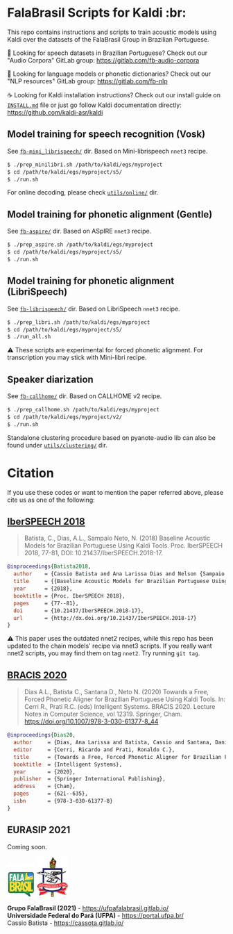 # FalaBrasil Scripts for Kaldi :br:

This repo contains instructions and scripts to train acoustic models using
Kaldi over the datasets of the FalaBrasil Group in Brazilian Portuguese.

:fox_face: Looking for speech datasets in Brazilian Portuguese? Check out our
"Audio Corpora" GitLab group: https://gitlab.com/fb-audio-corpora

:fox_face: Looking for language models or phonetic dictionaries? Check out our
"NLP resources" GitLab group: https://gitlab.com/fb-nlp

:coffee: Looking for Kaldi installation instructions? Check out our install
guide on [`INSTALL.md`](INSTALL.md) file or just go follow Kaldi documentation 
directly: https://github.com/kaldi-asr/kaldi


## Model training for speech recognition (Vosk)

See [`fb-mini_librispeech/`](./fb-mini_librispeech) dir.
Based on Mini-librispeech `nnet3` recipe.

```bash
$ ./prep_minilibri.sh /path/to/kaldi/egs/myproject
$ cd /path/to/kaldi/egs/myproject/s5/
$ ./run.sh
```

For online decoding, please check [`utils/online/`](./utils/online) dir.

## Model training for phonetic alignment (Gentle)

See [`fb-aspire/`](./fb-aspire) dir.
Based on ASpIRE `nnet3` recipe.

```bash
$ ./prep_aspire.sh /path/to/kaldi/egs/myproject
$ cd /path/to/kaldi/egs/myproject/s5/
$ ./run.sh
```

## Model training for phonetic alignment (LibriSpeech)

See [`fb-librispeech/`](./fb-librispeech) dir.
Based on LibriSpeech `nnet3` recipe.

```bash
$ ./prep_libri.sh /path/to/kaldi/egs/myproject
$ cd /path/to/kaldi/egs/myproject/s5/
$ ./run_all.sh
```

:warning: These scripts are experimental for forced phonetic alignment. For
transcription you may stick with Mini-libri recipe.

## Speaker diarization

See [`fb-callhome/`](./fb-callhome) dir.
Based on CALLHOME v2 recipe.

```bash
$ ./prep_callhome.sh /path/to/kaldi/egs/myproject
$ cd /path/to/kaldi/egs/myproject/v2/
$ ./run.sh
```

Standalone clustering procedure based on pyanote-audio lib can also be found
under [`utils/clustering/`](utils/clustering) dir.


# Citation

If you use these codes or want to mention the paper referred above, please cite 
us as one of the following: 

## [IberSPEECH 2018](https://www.isca-speech.org/archive/IberSPEECH_2018/abstracts/IberS18_P1-13_Batista.html)

> Batista, C., Dias, A.L., Sampaio Neto, N. (2018) Baseline Acoustic Models for
> Brazilian Portuguese Using Kaldi Tools. Proc. IberSPEECH 2018, 77-81, DOI:
> 10.21437/IberSPEECH.2018-17.

```bibtex
@inproceedings{Batista2018,
  author    = {Cassio Batista and Ana Larissa Dias and Nelson {Sampaio Neto}},
  title     = {{Baseline Acoustic Models for Brazilian Portuguese Using Kaldi Tools}},
  year      = {2018},
  booktitle = {Proc. IberSPEECH 2018},
  pages     = {77--81},
  doi       = {10.21437/IberSPEECH.2018-17},
  url       = {http://dx.doi.org/10.21437/IberSPEECH.2018-17}
}
```

:warning: This paper uses the outdated nnet2 recipes, while this repo has been
updated to the chain models' recipe via nnet3 scripts. If you really want nnet2
scripts, you may find them on tag `nnet2`. Try running `git tag`.

## [BRACIS 2020](https://link.springer.com/chapter/10.1007/978-3-030-61377-8_44)

> Dias A.L., Batista C., Santana D., Neto N. (2020)
> Towards a Free, Forced Phonetic Aligner for Brazilian Portuguese Using Kaldi Tools.
> In: Cerri R., Prati R.C. (eds) Intelligent Systems. BRACIS 2020. 
> Lecture Notes in Computer Science, vol 12319. Springer, Cham.
> https://doi.org/10.1007/978-3-030-61377-8_44

```bibtex
@inproceedings{Dias20,
  author     = {Dias, Ana Larissa and Batista, Cassio and Santana, Daniel and Neto, Nelson},
  editor     = {Cerri, Ricardo and Prati, Ronaldo C.},
  title      = {Towards a Free, Forced Phonetic Aligner for Brazilian Portuguese Using Kaldi Tools},
  booktitle  = {Intelligent Systems},
  year       = {2020},
  publisher  = {Springer International Publishing},
  address    = {Cham},
  pages      = {621--635},
  isbn       = {978-3-030-61377-8}
}
```

## EURASIP 2021

Coming soon.


[![FalaBrasil](doc/logo_fb_github_footer.png)](https://ufpafalabrasil.gitlab.io/ "Visite o site do Grupo FalaBrasil") [![UFPA](doc/logo_ufpa_github_footer.png)](https://portal.ufpa.br/ "Visite o site da UFPA")

__Grupo FalaBrasil (2021)__ - https://ufpafalabrasil.gitlab.io/      
__Universidade Federal do Pará (UFPA)__ - https://portal.ufpa.br/     
Cassio Batista - https://cassota.gitlab.io/    
